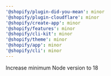 ```yaml
---
'@shopify/plugin-did-you-mean': minor
'@shopify/plugin-cloudflare': minor
'@shopify/create-app': minor
'@shopify/features': minor
'@shopify/cli-kit': minor
'@shopify/theme': minor
'@shopify/app': minor
'@shopify/cli': minor
---
```


Increase minimum Node version to 18
